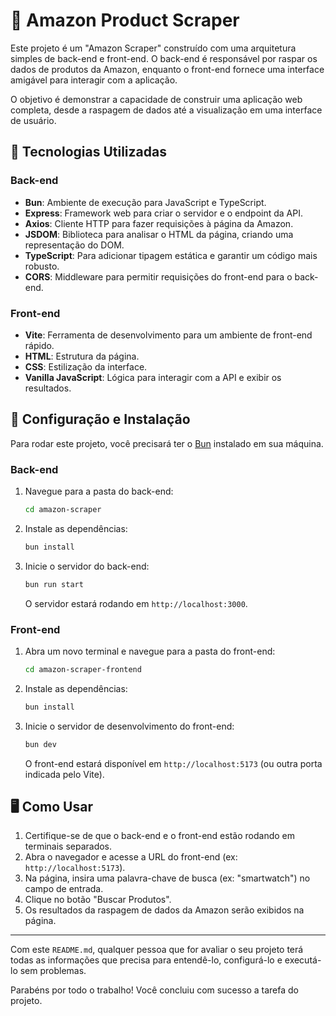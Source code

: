 # 🛒 Amazon Product Scraper

Este projeto é um "Amazon Scraper" construído com uma arquitetura simples de back-end e front-end. O back-end é responsável por raspar os dados de produtos da Amazon, enquanto o front-end fornece uma interface amigável para interagir com a aplicação.

O objetivo é demonstrar a capacidade de construir uma aplicação web completa, desde a raspagem de dados até a visualização em uma interface de usuário.

## 🚀 Tecnologias Utilizadas

### Back-end
* **Bun**: Ambiente de execução para JavaScript e TypeScript.
* **Express**: Framework web para criar o servidor e o endpoint da API.
* **Axios**: Cliente HTTP para fazer requisições à página da Amazon.
* **JSDOM**: Biblioteca para analisar o HTML da página, criando uma representação do DOM.
* **TypeScript**: Para adicionar tipagem estática e garantir um código mais robusto.
* **CORS**: Middleware para permitir requisições do front-end para o back-end.

### Front-end
* **Vite**: Ferramenta de desenvolvimento para um ambiente de front-end rápido.
* **HTML**: Estrutura da página.
* **CSS**: Estilização da interface.
* **Vanilla JavaScript**: Lógica para interagir com a API e exibir os resultados.

## 🔧 Configuração e Instalação

Para rodar este projeto, você precisará ter o [Bun](https://bun.sh/) instalado em sua máquina.

### Back-end
1.  Navegue para a pasta do back-end:
    ```bash
    cd amazon-scraper
    ```
2.  Instale as dependências:
    ```bash
    bun install
    ```
3.  Inicie o servidor do back-end:
    ```bash
    bun run start
    ```
    O servidor estará rodando em `http://localhost:3000`.

### Front-end
1.  Abra um novo terminal e navegue para a pasta do front-end:
    ```bash
    cd amazon-scraper-frontend
    ```
2.  Instale as dependências:
    ```bash
    bun install
    ```
3.  Inicie o servidor de desenvolvimento do front-end:
    ```bash
    bun dev
    ```
    O front-end estará disponível em `http://localhost:5173` (ou outra porta indicada pelo Vite).

## 🖥️ Como Usar

1.  Certifique-se de que o back-end e o front-end estão rodando em terminais separados.
2.  Abra o navegador e acesse a URL do front-end (ex: `http://localhost:5173`).
3.  Na página, insira uma palavra-chave de busca (ex: "smartwatch") no campo de entrada.
4.  Clique no botão "Buscar Produtos".
5.  Os resultados da raspagem de dados da Amazon serão exibidos na página.

---

Com este `README.md`, qualquer pessoa que for avaliar o seu projeto terá todas as informações que precisa para entendê-lo, configurá-lo e executá-lo sem problemas.

Parabéns por todo o trabalho! Você concluiu com sucesso a tarefa do projeto.